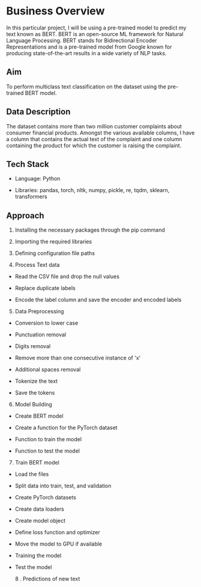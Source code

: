 # Business Overview 

In this particular project, I will be using a pre-trained model to predict my text known as BERT. BERT is an open-source ML framework for Natural Language Processing. BERT stands for Bidirectional Encoder Representations and is a pre-trained model from Google known for producing state-of-the-art results in a wide variety of NLP tasks.
## Aim

To perform multiclass text classification on the dataset using the pre-trained BERT model.

## Data Description 

The dataset contains more than two million customer complaints about consumer financial products. Amongst the various available columns, I have a column that contains the actual text of the complaint and one column containing the product for which the customer is raising the complaint.

 ## Tech Stack

- Language: Python

- Libraries:  pandas, torch, nltk, numpy, pickle, re, tqdm, sklearn, transformers 

 

## Approach

1. Installing the necessary packages through the pip command

2. Importing the required libraries

3. Defining configuration file paths

4. Process Text data

- Read the CSV file and drop the null values

- Replace duplicate labels

- Encode the label column and save the encoder and encoded labels

5. Data Preprocessing

- Conversion to lower case

- Punctuation removal

- Digits removal

- Remove more than one consecutive instance of 'x'

- Additional spaces removal

- Tokenize the text 

- Save the tokens 

6. Model Building

- Create BERT model

- Create a function for the PyTorch dataset 

- Function to train the model

- Function to test the model

7. Train BERT model 

- Load the files

- Split data into train, test, and validation

- Create PyTorch datasets

- Create data loaders

- Create model object

- Define loss function and optimizer 

- Move the model to GPU if available

- Training the model

- Test the model

   8 . Predictions of new text
   
   
   
